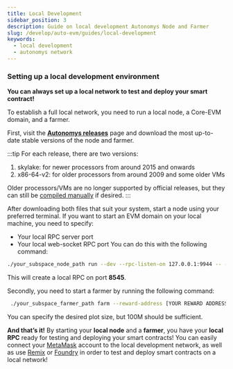 ```yaml
---
title: Local Development
sidebar_position: 3
description: Guide on local development Autonomys Node and Farmer
slug: /develop/auto-evm/guides/local-development
keywords:
  - local development
  - autonomys network
---
```




### Setting up a local development environment

**You can always set up a local network to test and deploy your smart contract!**

To establish a full local network, you need to run a local node, a Core-EVM domain, and a farmer.

First, visit the **[Autonomys releases](https://github.com/autonomys/subspace/releases)** page and download the most up-to-date stable versions of the node and farmer.

:::tip
For each release, there are two versions:

1. skylake: for newer processors from around 2015 and onwards
2. x86-64-v2: for older processors from around 2009 and some older VMs

Older processors/VMs are no longer supported by official releases, but they can still be [compiled manually](https://github.com/autonomys/subspace/blob/main/docs/development.md) if desired.
:::

After downloading both files that suit your system, start a node using your preferred terminal. If you want to start an EVM domain on your local machine, you need to specify:

- Your local RPC server port
- Your local web-socket RPC port
You can do this with the following command:

```bash
./your_subspace_node_path run --dev --rpc-listen-on 127.0.0.1:9944 -- --domain-id 3 --dev --rpc-listen-on 127.0.0.1:8545
```

This will create a local RPC on port **8545**.

Secondly, you need to start a farmer by running the following command:

```bash
 ./your_subspace_farmer_path farm --reward-address [YOUR REWARD ADDRESS] path=tmp-farm,size=100M
```

You can specify the desired plot size, but 100M should be sufficient.

**And that’s it!** By starting your **local node** and a **farmer**, you have your **local RPC** ready for testing and deploying your smart contracts! You can easily connect your [MetaMask](https://metamask.io/) account to the local development network, as well as use [Remix](https://remix.ethereum.org/) or [Foundry](https://book.getfoundry.sh/) in order to test and deploy smart contracts on a local network! 